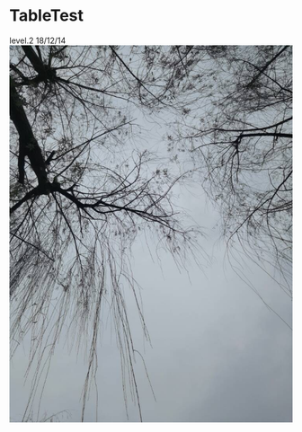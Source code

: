 # TableTest
level.2 18/12/14
![Alt text](https://github.com/ywenyY/TableTest/blob/master/app/src/main/res/drawable-v24/pic2.jpg)
